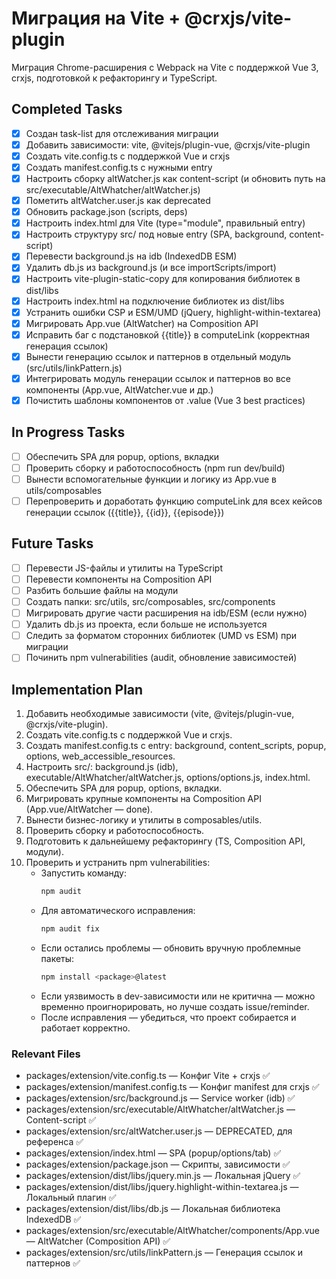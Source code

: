 # Миграция на Vite + @crxjs/vite-plugin

Миграция Chrome-расширения с Webpack на Vite с поддержкой Vue 3, crxjs, подготовкой к рефакторингу и TypeScript.

## Completed Tasks

- [x] Создан task-list для отслеживания миграции
- [x] Добавить зависимости: vite, @vitejs/plugin-vue, @crxjs/vite-plugin
- [x] Создать vite.config.ts с поддержкой Vue и crxjs
- [x] Создать manifest.config.ts с нужными entry
- [x] Настроить сборку altWatcher.js как content-script (и обновить путь на src/executable/AltWhatcher/altWatcher.js)
- [x] Пометить altWatcher.user.js как deprecated
- [x] Обновить package.json (scripts, deps)
- [x] Настроить index.html для Vite (type="module", правильный entry)
- [x] Настроить структуру src/ под новые entry (SPA, background, content-script)
- [x] Перевести background.js на idb (IndexedDB ESM)
- [x] Удалить db.js из background.js (и все importScripts/import)
- [x] Настроить vite-plugin-static-copy для копирования библиотек в dist/libs
- [x] Настроить index.html на подключение библиотек из dist/libs
- [x] Устранить ошибки CSP и ESM/UMD (jQuery, highlight-within-textarea)
- [x] Мигрировать App.vue (AltWatcher) на Composition API
- [x] Исправить баг с подстановкой {{title}} в computeLink (корректная генерация ссылок)
- [x] Вынести генерацию ссылок и паттернов в отдельный модуль (src/utils/linkPattern.js)
- [x] Интегрировать модуль генерации ссылок и паттернов во все компоненты (App.vue, AltWatcher.vue и др.)
- [x] Почистить шаблоны компонентов от .value (Vue 3 best practices)

## In Progress Tasks

- [ ] Обеспечить SPA для popup, options, вкладки
- [ ] Проверить сборку и работоспособность (npm run dev/build)
- [ ] Вынести вспомогательные функции и логику из App.vue в utils/composables
- [ ] Перепроверить и доработать функцию computeLink для всех кейсов генерации ссылок ({{title}}, {{id}}, {{episode}})

## Future Tasks

- [ ] Перевести JS-файлы и утилиты на TypeScript
- [ ] Перевести компоненты на Composition API
- [ ] Разбить большие файлы на модули
- [ ] Создать папки: src/utils, src/composables, src/components
- [ ] Мигрировать другие части расширения на idb/ESM (если нужно)
- [ ] Удалить db.js из проекта, если больше не используется
- [ ] Следить за форматом сторонних библиотек (UMD vs ESM) при миграции
- [ ] Починить npm vulnerabilities (audit, обновление зависимостей)

## Implementation Plan

1. Добавить необходимые зависимости (vite, @vitejs/plugin-vue, @crxjs/vite-plugin).
2. Создать vite.config.ts с поддержкой Vue и crxjs.
3. Создать manifest.config.ts с entry: background, content_scripts, popup, options, web_accessible_resources.
4. Настроить src/: background.js (idb), executable/AltWhatcher/altWatcher.js, options/options.js, index.html.
5. Обеспечить SPA для popup, options, вкладки.
6. Мигрировать крупные компоненты на Composition API (App.vue/AltWatcher — done).
7. Вынести бизнес-логику и утилиты в composables/utils.
8. Проверить сборку и работоспособность.
9. Подготовить к дальнейшему рефакторингу (TS, Composition API, модули).
10. Проверить и устранить npm vulnerabilities:
    - Запустить команду:
      ```bash
      npm audit
      ```
    - Для автоматического исправления:
      ```bash
      npm audit fix
      ```
    - Если остались проблемы — обновить вручную проблемные пакеты:
      ```bash
      npm install <package>@latest
      ```
    - Если уязвимость в dev-зависимости или не критична — можно временно проигнорировать, но лучше создать issue/reminder.
    - После исправления — убедиться, что проект собирается и работает корректно.

### Relevant Files

- packages/extension/vite.config.ts — Конфиг Vite + crxjs ✅
- packages/extension/manifest.config.ts — Конфиг manifest для crxjs ✅
- packages/extension/src/background.js — Service worker (idb) ✅
- packages/extension/src/executable/AltWhatcher/altWatcher.js — Content-script ✅
- packages/extension/src/altWatcher.user.js — DEPRECATED, для референса ✅
- packages/extension/index.html — SPA (popup/options/tab) ✅
- packages/extension/package.json — Скрипты, зависимости ✅
- packages/extension/dist/libs/jquery.min.js — Локальная jQuery ✅
- packages/extension/dist/libs/jquery.highlight-within-textarea.js — Локальный плагин ✅
- packages/extension/dist/libs/db.js — Локальная библиотека IndexedDB ✅ 
- packages/extension/src/executable/AltWhatcher/components/App.vue — AltWatcher (Composition API) ✅
- packages/extension/src/utils/linkPattern.js — Генерация ссылок и паттернов ✅ 